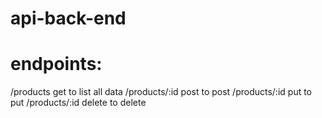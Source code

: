 # api-back-end 
# endpoints:
/products get to list all data
/products/:id post to post
/products/:id put to put
/products/:id delete to delete 
